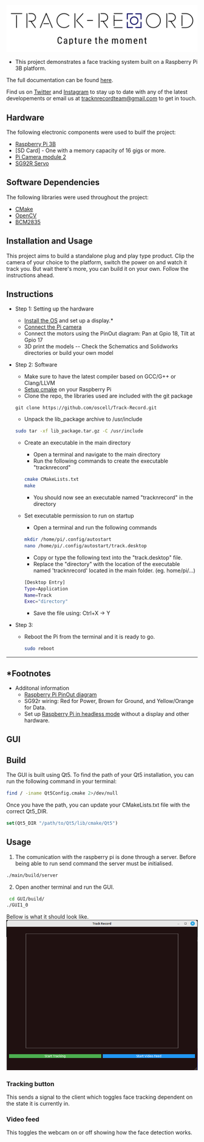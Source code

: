 ![test](https://github.com/oscell/Track-Record/blob/5bf5b6f9409c1b4b8569f964b363590f647e12f0/Images/Logo_slogan.png)

- This project demonstrates a face tracking system built on a Raspberry Pi 3B platform.

The full documentation can be found [here](https://tduggan63.github.io/Track-Record/index.html).

Find us on [Twitter](https://twitter.com/TrackrecordTeam) and [Instagram](https://www.instagram.com/_u/tracknrecordteam) to stay up to date with any of the latest developements or email us at tracknrecordteam@gmail.com to get in touch.


## Hardware
The following electronic components were used to builf the project:
- [Raspberry Pi 3B](https://www.raspberrypi.com/products/raspberry-pi-3-model-b/)
- [SD Card] - One with a memory capacity of 16 gigs or more.
- [Pi Camera module 2](https://www.raspberrypi.com/products/camera-module-v2/)
- [SG92R Servo](https://www.towerpro.com.tw/product/sg92r-7/)

## Software Dependencies
The following libraries were used throughout the project:
- [CMake](https://cmake.org/download/)
- [OpenCV](https://opencv.org/releases/)
- [BCM2835](https://www.airspayce.com/mikem/bcm2835/index.html)

## Installation and Usage
This project aims to build a standalone plug and play type product.
Clip the camera of your choice to the platform, switch the power on and watch it track you.
But wait there's more, you can build it on your own. Follow the instructions ahead.

## Instructions
- Step 1: Setting up the hardware
  - [Install the OS](https://www.raspberrypi.com/documentation/computers/getting-started.html) and set up a display.*
  - [Connect the Pi camera](https://www.raspberrypi.com/documentation/computers/compute-module.html#attaching-a-raspberry-pi-camera-module)
  - Connect the motors using the PinOut diagram: Pan at Gpio 18, Tilt at Gpio 17
  - 3D print the models -- Check the Schematics and Solidworks directories or build your own model

- Step 2: Software
  - Make sure to have the latest compiler based on GCC/G++ or Clang/LLVM
  - [Setup cmake](https://cmake.org/download/) on your Raspberry Pi
  - Clone the repo, the libraries used are included with the git package
  
  ```git
  git clone https://github.com/oscell/Track-Record.git
  ```
  
  - Unpack the lib_package archive to /usr/include
 
  ```bash
  sudo tar -xf lib_package.tar.gz -C /usr/include
  ```
  
  - Create an executable in the main directory
    - Open a terminal and navigate to the main directory
    - Run the following commands to create the executable "tracknrecord"
  
    ```bash
    cmake CMakeLists.txt
    make
    ```
    - You should now see an executable named "tracknrecord" in the directory
  
  - Set executable permission to run on startup
    - Open a terminal and run the following commands
  
    ```bash
    mkdir /home/pi/.config/autostart
    nano /home/pi/.config/autostart/track.desktop
    ```
    
    - Copy or type the following text into the "track.desktop" file.
    - Replace the "directory" with the location of the executable named 'tracknrecord' located in the main folder. (eg. home/pi/...)
    
    ```bash
    [Desktop Entry]
    Type=Application
    Name=Track
    Exec="directory"
    ```
    - Save the file using: Ctrl+X -> Y
    
- Step 3:
  - Reboot the Pi from the terminal and it is ready to go.
    ```bash
    sudo reboot
    ```
    
-----------------------------------------------------------------------------------------------------------------------------------------------------------------------    
## *Footnotes  
  
- Additonal information
  - [Raspberry Pi PinOut diagram](https://www.raspberrypi.com/documentation/computers/raspberry-pi.html)
  - SG92r wiring: Red for Power, Brown for Ground, and Yellow/Orange for Data.
  - Set up [Raspberry Pi in headless mode](https://www.realvnc.com/en/blog/how-to-setup-vnc-connect-raspberry-pi/) without a display and other hardware.

## GUI

## Build
The GUI is built using Qt5. To find the path of your Qt5 installation, you can run the following command in your terminal:


```bash
find / -iname Qt5Config.cmake 2>/dev/null
```

Once you have the path, you can update your CMakeLists.txt file with the correct Qt5_DIR.

```cmake
set(Qt5_DIR "/path/to/Qt5/lib/cmake/Qt5")
```

## Usage


1. The comunication with the raspberry pi is done through a server. Before being able to run send command the server must be initialised.

```bash
./main/build/server 
```
2. Open another terminal and run the GUI.
```bash
 cd GUI/build/
./GUI1_0
```

Bellow is what it should look like.
![GUI](/Images/GUI.png)

### Tracking button
This sends a signal to the client which toggles face tracking dependent on the state it is currently in.

### Video feed
This toggles the webcam on or off showing how the face detection works.

